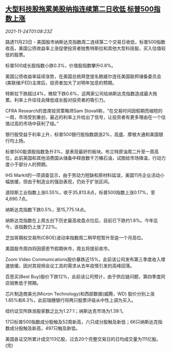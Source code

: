 <!--1637717462000-->
[大型科技股拖累美股纳指连续第二日收低 标普500指数上涨](https://cn.reuters.com/article/usa-stock-1123-tues-idCNKBS2I902U)
------

<div><i>2021-11-24T01:08:23Z</i></div><p>路透11月23日 - 美国股市纳斯达克指数周二连续第二个交易日收低，标普500指数收高，美国公债收益率上涨促使投资者抛售特斯拉和其他大型科技股，买入估值较低的股票。</p><p>标普500成长股指数小跌0.3%，价值股指数攀升0.8%。</p><p>美国公债收益率延续涨势，在美国总统拜登提名鲍威尔连任美国联邦储备委员会(美联储/FED)主席后，投资者加大了对明年加息的预期。</p><p>特斯拉下跌超过4%，微软下跌0.6%，这两家公司给纳斯达克指数造成最大拖累。利率上升往往会降低成长股对投资者的吸引力。</p><p>CFRA Research的首席投资策略师Sam Stovall称，“在交易时间因假期而缩短的一周，市场受到重创，最近的利率上升给出了信号，让投资者有更多理由在一个估值过高的市场中获利了结。”</p><p>银行股受益于利率上升，标普500银行股指数跳涨2%，高盛、摩根大通和美国银行均上扬。</p><p>标普500能源股指数急升3%，是表现最好的板块。布兰特原油周二升至一周高位，此前美国和其他消费国从储备中释放数千万桶石油，试图给市场降温，行动力度小于部分人的预期。</p><p>IHS Markit的一项调查显示，由于劳动力短缺和原材料延误，美国11月企业活动小幅放缓，但由于制造业的强劲表现，仍处于扩张区间。</p><p>道琼斯工业指数上涨0.55%，收于35,813.8点，标普500指数上涨0.17%，至4,690.7点。</p><p>纳斯达克指数下跌0.5%，至15,775.14点。</p><p>纳斯达克指数在上周五创下历史最高收盘点位后，目前已下跌约1.8%。今年迄今，该指数仍上涨了22%。</p><p>芝加哥期权交易所(CBOE)波动率指数周二稍早短暂升至逾一个月高位。</p><p>美国股市周四将因感恩节假期休市，周五将提前收市。</p><p>Zoom Video Communications股价暴跌近15%，此前该公司发布第三季度收入增速放缓，因对其视频会议工具的需求从去年疫情引发的高峰回落。</p><p>百思买(Best Buy)股价下跌12%，此前该公司预计，由于供应链问题，第四季度同店销售低于预期。</p><p>芯片制造商美光(Micron Technology)和西部数据(威腾，WD) 股价分别上涨1.85%和6.3%，此前瑞穗银行将两只股票评级从中性上调为买入。</p><p>纽约证交所跌涨股家数之比为1.27:1；纳斯达克市场为1.39:1。</p><p>17只标普500指数成分股触及52周新高，六只成分股触及新低；66只纳斯达克指数成分股触及新高，497只触及新低。</p><p>美国各证交所累计成交113亿股，过去20个完整交易日的日均成交量为111亿股。(完)</p>
